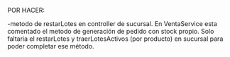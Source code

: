 POR HACER:

-metodo de restarLotes en controller de sucursal. En VentaService esta comentado el metodo de generación de pedido con stock propio. Solo faltaria el restarLotes y traerLotesActivos (por producto) en sucursal para poder completar ese método. 


